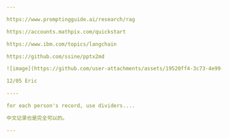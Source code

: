```yaml
---

https://www.promptingguide.ai/research/rag

https://accounts.mathpix.com/quickstart

https://www.ibm.com/topics/langchain

https://github.com/ssine/pptx2md

![image](https://github.com/user-attachments/assets/19520ff4-3c73-4e99-821f-0b84c7d9cbaa)

12/05 Eric 

----

for each person's record, use dividers....

中文记录也是完全可以的。

---
```

